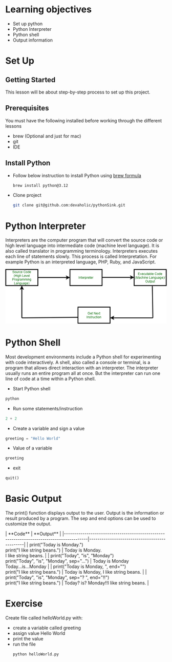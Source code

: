 # Learning objectives
* Set up python
* Python Interpreter
* Python shell
* Output information

# Set Up
## Getting Started
This lesson will be about step-by-step process to set up this project.

## Prerequisites
You must have the following installed before working through the different lessons
* brew (Optional and just for mac)
* git
* IDE

## Install Python
* Follow below instruction to install Python using <a href="https://formulae.brew.sh/formula/python@3.12">brew formula</a> 
   ```sh
   brew install python@3.12
   ```
* Clone project
   ```sh
   git clone git@github.com:devaholic/pythonSink.git
   ```
  
# Python Interpreter
<p>
  Interpreters are the computer program that will convert the source code or high level language into intermediate 
  code (machine level language). It is also called translator in programming terminology. Interpreters executes each line 
  of statements slowly. This process is called Interpretation. For example Python is an interpreted language, PHP, Ruby, 
  and JavaScript.
</p>
<img src="interpreter.png" alt="interpreter flow">

# Python Shell
Most development environments include a Python shell for experimenting with code interactively. 
A shell, also called a console or terminal, is a program that allows direct interaction with an interpreter. 
The interpreter usually runs an entire program all at once. But the interpreter can run one line of code at a time 
within a Python shell.
* Start Python shell
```sh
python
```
* Run some statements/instruction
```python
2 + 2
```
* Create a variable and sign a value
```python
greeting = "Hello World"
```
* Value of a variable
```python
greeting
```
* exit
```python
quit()
```

# Basic Output
<p>
  The print() function displays output to the user. Output is the information or result produced by a program. 
The sep and end options can be used to customize the output.
</p>
| **Code**                                                                                | **Output**                                   |
|-----------------------------------------------------------------------------------------|----------------------------------------------|
| print("Today is Monday.")<br>    print("I like string beans.")                          | Today is Monday.<br>    I like string beans. |
| print("Today", "is", "Monday")<br>    print("Today", "is", "Monday", sep="...")         | Today is Monday<br>    Today...is...Monday   |
| print("Today is Monday, ", end="")<br>    print("I like string beans.")                 | Today is Monday, I like string beans.        |
| print("Today", "is", "Monday", sep="? ", end="!!")<br>    print("I like string beans.") | Today? is? Monday!!I like string beans.      |


# Exercise
Create file called helloWorld.py with:
* create a variable called greeting
* assign value Hello World
* print the value
* run the file
   ```sh
   python helloWorld.py
   ```